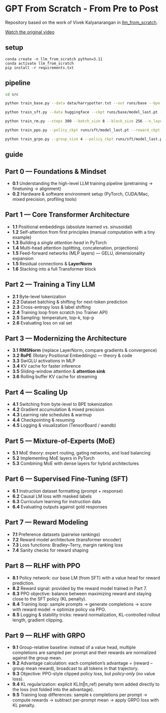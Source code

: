 # GPT From Scratch - From Pre to Post

Repository based on the work of Vivek Kalyanarangan in [llm_from_scratch](https://github.com/vivekkalyanarangan30/llm_from_scratch).

[Watch the original video](https://youtu.be/p3sij8QzONQ?si=yEuD584cBZRNiUYm)

## setup

```
conda create -n llm_from_scratch python=3.11
conda activate llm_from_scratch
pip install -r requirements.txt
```

## pipeline

```bash
cd src

python train_base.py --data data/harrypotter.txt --out runs/base --bpe --vocab_size 8000 --epochs 1 --steps 300 --batch_size 16 --block_size 128 --n_layer 2 --n_head 2 --n_embd 128 --mixed_precision --grad_accum_steps 2 --log tensorboard

python train_sft.py --data huggingface --ckpt runs/base/model_last.pt --out runs/sft --steps 300 --batch_size 8 --block_size 256 --n_layer 2 --n_head 2 --n_embd 128

python train_rm.py --steps 300 --batch_size 8 --block_size 256 --n_layer 2 --n_head 2 --n_embd 128 --loss bt --bpe_dir runs/base/tokenizer

python train_ppo.py --policy_ckpt runs/sft/model_last.pt --reward_ckpt runs/rm-demo/model_last.pt --steps 100 --batch_size 4 --resp_len 128 --bpe_dir runs/base/tokenizer

python train_grpo.py --group_size 4 --policy_ckpt runs/sft/model_last.pt --reward_ckpt runs/rm-demo/model_last.pt --steps 200 --batch_prompts 4 --resp_len 128 --bpe_dir runs/base/tokenizer
```

## guide

## Part 0 — Foundations & Mindset
- **0.1** Understanding the high-level LLM training pipeline (pretraining → finetuning → alignment)
- **0.2** Hardware & software environment setup (PyTorch, CUDA/Mac, mixed precision, profiling tools)

## Part 1 — Core Transformer Architecture
- **1.1** Positional embeddings (absolute learned vs. sinusoidal)
- **1.2** Self-attention from first principles (manual computation with a tiny example)
- **1.3** Building a *single attention head* in PyTorch
- **1.4** Multi-head attention (splitting, concatenation, projections)
- **1.5** Feed-forward networks (MLP layers) — GELU, dimensionality expansion
- **1.5** Residual connections & **LayerNorm**
- **1.6** Stacking into a full Transformer block

## Part 2 — Training a Tiny LLM
- **2.1** Byte-level tokenization
- **2.2** Dataset batching & shifting for next-token prediction
- **2.3** Cross-entropy loss & label shifting
- **2.4** Training loop from scratch (no Trainer API)
- **2.5** Sampling: temperature, top-k, top-p
- **2.6** Evaluating loss on val set

## Part 3 — Modernizing the Architecture
- **3.1** **RMSNorm** (replace LayerNorm, compare gradients & convergence)
- **3.2** **RoPE** (Rotary Positional Embeddings) — theory & code
- **3.3** SwiGLU activations in MLP
- **3.4** KV cache for faster inference
- **3.5** Sliding-window attention & **attention sink**
- **3.6** Rolling buffer KV cache for streaming

## Part 4 — Scaling Up
- **4.1** Switching from byte-level to BPE tokenization
- **4.2** Gradient accumulation & mixed precision
- **4.3** Learning rate schedules & warmup
- **4.4** Checkpointing & resuming
- **4.5** Logging & visualization (TensorBoard / wandb)

## Part 5 — Mixture-of-Experts (MoE)
- **5.1** MoE theory: expert routing, gating networks, and load balancing
- **5.2** Implementing MoE layers in PyTorch
- **5.3** Combining MoE with dense layers for hybrid architectures

## Part 6 — Supervised Fine-Tuning (SFT)
- **6.1** Instruction dataset formatting (prompt + response)
- **6.2** Causal LM loss with masked labels
- **6.3** Curriculum learning for instruction data
- **6.4** Evaluating outputs against gold responses

## Part 7 — Reward Modeling
- **7.1** Preference datasets (pairwise rankings)
- **7.2** Reward model architecture (transformer encoder)
- **7.3** Loss functions: Bradley–Terry, margin ranking loss
- **7.4** Sanity checks for reward shaping

## Part 8 — RLHF with PPO
- **8.1** Policy network: our base LM (from SFT) with a value head for reward prediction.
- **8.2** Reward signal: provided by the reward model trained in Part 7.
- **8.3** PPO objective: balance between maximizing reward and staying close to the SFT policy (KL penalty).
- **8.4** Training loop: sample prompts → generate completions → score with reward model → optimize policy via PPO.
- **8.5** Logging & stability tricks: reward normalization, KL-controlled rollout length, gradient clipping.

## Part 9 — RLHF with GRPO
- **9.1** Group-relative baseline: instead of a value head, multiple completions are sampled per prompt and their rewards are normalized against the group mean.
- **9.2** Advantage calculation: each completion’s advantage = (reward – group mean reward), broadcast to all tokens in that trajectory.
- **9.3** Objective: PPO-style clipped policy loss, but *policy-only* (no value loss).
- **9.4** KL regularization: explicit KL(π‖π_ref) penalty term added directly to the loss (not folded into the advantage).
- **9.5** Training loop differences: sample `k` completions per prompt → compute rewards → subtract per-prompt mean → apply GRPO loss with KL penalty.
